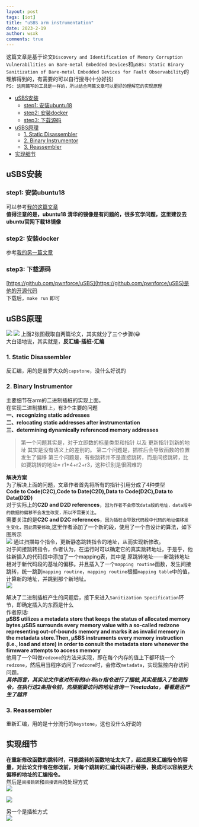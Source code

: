 ```yaml
---
layout: post
tags: [iot]
title: "uSBS arm instrumentation"
date: 2023-2-19
author: wsxk
comments: true
---
```


这篇文章是基于论文`Discovery and Identification of Memory Corruption Vulnerabilities on Bare-metal Embedded Devices`和`µSBS: Static Binary Sanitization of Bare-metal Embedded Devices for Fault Observability`的理解得到的，有需要的可以自行搜寻(十分好找)<br>
`PS: 这两篇写的工具是一样的，所以结合两篇文章可以更好的理解它的实现原理`<br>

- [uSBS安装](#usbs安装)
  - [step1: 安装ubuntu18](#step1-安装ubuntu18)
  - [step2: 安装docker](#step2-安装docker)
  - [step3: 下载源码](#step3-下载源码)
- [uSBS原理](#usbs原理)
  - [1. Static Disassembler](#1-static-disassembler)
  - [2. Binary Instrumentor](#2-binary-instrumentor)
  - [3. Reassembler](#3-reassembler)
- [实现细节](#实现细节)


## uSBS安装<br>
### step1: 安装ubuntu18<br>
可以参考[我的这篇文章](https://wsxk.github.io/ubuntu_%E5%AE%89%E8%A3%85%E5%B8%B8%E8%A7%84%E6%93%8D%E4%BD%9C/)<br>
**值得注意的是，ubuntu18 清华的镜像是有问题的，很多玄学问题，这里建议去ubuntu官网下载18镜像**<br>

### step2: 安装docker<br>
参考[我的另一篇文章](https://wsxk.github.io/docker_install/)<br>

### step3: 下载源码<br>
[https://github.com/pwnforce/uSBS](https://github.com/pwnforce/uSBS)是他的开源代码<br>
下载后，`make run` 即可<br>

## uSBS原理<br>
![](https://raw.githubusercontent.com/wsxk/wsxk_pictures/main/2023-2-18-reverse/20230219191615.png)
![](https://raw.githubusercontent.com/wsxk/wsxk_pictures/main/2023-2-18-reverse/20230219191508.png)
上面2张图截取自两篇论文，其实就分了三个步骤(😀<br>
大白话地说，其实就是，**反汇编-插桩-汇编**<br>

### 1. Static Disassembler<br>
反汇编，用的是普罗大众的`capstone`，没什么好说的<br>

### 2. Binary Instrumentor<br>
主要细节在arm的二进制插桩的实现上面。<br>
在实现二进制插桩上，有3个主要的问题<br>
**一、recognizing static addresses**<br>
**二、relocating static addresses after instrumentation**<br>
**三、determining dynamically referenced memory addresses**<br>

> 第一个问题其实是，对于立即数的标量类型和指针 以及 更新指针到新的地址 其实是没有语义上的差别的。
> 第二个问题是，插桩后会导致函数的位置发生了偏移
> 第三个问题是，有些跳转并不是直接跳转，而是间接跳转，比如要跳转的地址= r1*4+r2+r3，这种识别是很困难的

**解决方案**<br>
为了解决上面的问题，文章作者首先将所有的指针引用分成了4种类型<br>
**Code to Code(C2C),Code to Date(C2D),Data to Code(D2C),Data to Data(D2D)**<br>
对于实际上的**C2D and D2D references**，`因为作者不会修改data段的地址，data段中的数据的偏移不会发生改变，所以不需要关注`。<br>
需要关注的是**C2C and D2C references**，`因为插桩会导致代码段中代码的地址偏移发生变化，因此需要修改`,这里作者添加了一个新的段，使用了一个自设计的算法，如下图所示<br>
![](https://raw.githubusercontent.com/wsxk/wsxk_pictures/main/2023-2-18-reverse/20230220150807.png)
通过扫描每个指令，更新静态跳转指令的地址，从而实现新修改。<br>
对于间接跳转指令，作者认为，在运行时可以确定它的真实跳转地址，于是乎，他往新插入的代码段中添加了一个mapping表，其中是 原跳转地址——新跳转地址相对于新代码段的基址的偏移。并且插入了一个`mapping routine`函数，发生间接跳转，统一跳到`mapping routine`，`mapping routine`根据`mapping table`中的值，计算新的地址，并跳到那个新地址。<br>
![](https://raw.githubusercontent.com/wsxk/wsxk_pictures/main/2023-2-18-reverse/20230220151811.png)

解决了二进制插桩产生的问题后，接下来进入`Sanitization Specification`环节，即确定插入的东西是什么<br>
作者原话:<br>
**µSBS utilizes a metadata store that keeps the status of allocated memory bytes.µSBS surrounds every memory value with a so-called redzone representing out-of-bounds memory and marks it as invalid memory in the metadata store.Then, µSBS instruments every memory instruction (i.e., load and store) in order to consult the metadata store whenever the firmware attempts to access memory**
<br>
他用了一个叫做`redzone`的方法来实现，即在每个内存的值上下都环绕一个`redzone`，然后用当程序访问了`redzone`时，会修改`metadata`，实现监控内存访问问题。<br>
***具体而言，其实论文作者对所有的ldr和str指令进行了插桩,其实是插入了检测指令，在执行这2条指令前，先根据要访问的地址咨询一下metadata，看看是否产生了越界***<br>

### 3. Reassembler<br>
重新汇编，用的是十分流行的`keystone`，这也没什么好说的<br>

## 实现细节<br>
**在重新修改函数的跳转时，可能跳转的函数地址太大了，超过原来汇编指令的容量，对此论文作者在修改前，对每个跳转的汇编代码进行替换，换成可以容纳更大偏移的地址的汇编指令。**<br>
然后是`间接跳转`和`间接调用`的处理方式<br>
![](https://raw.githubusercontent.com/wsxk/wsxk_pictures/main/2023-2-18-reverse/%E5%B1%8F%E5%B9%95%E6%88%AA%E5%9B%BE_20230220_192629.png)

![](https://raw.githubusercontent.com/wsxk/wsxk_pictures/main/2023-2-18-reverse/%E5%B1%8F%E5%B9%95%E6%88%AA%E5%9B%BE_20230220_192633.png)

另一个是插桩方式<br>
![](https://raw.githubusercontent.com/wsxk/wsxk_pictures/main/2023-2-18-reverse/20230220193424.png)
